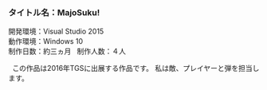 ### タイトル名：MajoSuku!
開発環境：Visual Studio 2015  
動作環境：Windows 10  
制作日数：約三ヵ月  
制作人数：４人


    この作品は2016年TGSに出展する作品です。 
    私は敵、プレイヤーと弾を担当します。
